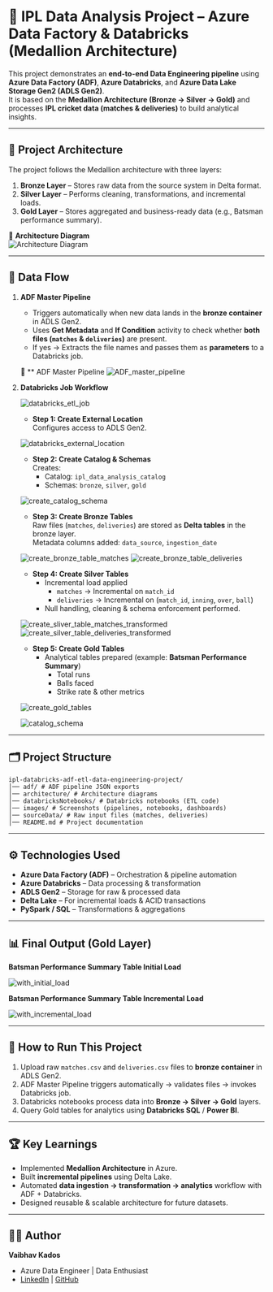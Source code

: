 # 🏏 IPL Data Analysis Project – Azure Data Factory & Databricks (Medallion Architecture)

This project demonstrates an **end-to-end Data Engineering pipeline** using **Azure Data Factory (ADF)**, **Azure Databricks**, and **Azure Data Lake Storage Gen2 (ADLS Gen2)**.  
It is based on the **Medallion Architecture (Bronze → Silver → Gold)** and processes **IPL cricket data (matches & deliveries)** to build analytical insights.

---

## 🚀 Project Architecture

The project follows the Medallion architecture with three layers:

1. **Bronze Layer** – Stores raw data from the source system in Delta format.  
2. **Silver Layer** – Performs cleaning, transformations, and incremental loads.  
3. **Gold Layer** – Stores aggregated and business-ready data (e.g., Batsman performance summary).

📌 **Architecture Diagram**  
![Architecture Diagram](architecture/ipl_de_architecture.png)  

---

## 🔄 Data Flow

1. **ADF Master Pipeline**  
   - Triggers automatically when new data lands in the **bronze container** in ADLS Gen2.  
   - Uses **Get Metadata** and **If Condition** activity to check whether **both files (`matches` & `deliveries`)** are present.  
   - If yes → Extracts the file names and passes them as **parameters** to a Databricks job.  

   📌 ** ADF Master Pipeline
   ![ADF_master_pipeline](images/1.adf_master_pipeline.png)  

3. **Databricks Job Workflow**

   ![databricks_etl_job](images/2.databricks_etl_job.png)
   
   - **Step 1: Create External Location**  
     Configures access to ADLS Gen2.

   ![databricks_external_location](images/3.create_external_location.png)

   - **Step 2: Create Catalog & Schemas**  
     Creates:
     - Catalog: `ipl_data_analysis_catalog`  
     - Schemas: `bronze`, `silver`, `gold`
       
   ![create_catalog_schema](images/4.create_catalog_schema.png)

   - **Step 3: Create Bronze Tables**  
     Raw files (`matches`, `deliveries`) are stored as **Delta tables** in the bronze layer.  
     Metadata columns added: `data_source`, `ingestion_date`
     
   ![create_bronze_table_matches](images/5.1.create_bronze_table_matches.png)
   ![create_bronze_table_deliveries](images/5.2.create_bronze_table_deliveries.png)

   - **Step 4: Create Silver Tables**  
     - Incremental load applied  
       - `matches` → Incremental on `match_id`  
       - `deliveries` → Incremental on (`match_id`, `inning`, `over`, `ball`)  
     - Null handling, cleaning & schema enforcement performed.
       
   ![create_sliver_table_matches_transformed](images/6.1.create_sliver_table_matches_transformed.png)
   ![create_silver_table_deliveries_transformed](images/6.2.create_silver_table_deliveries_transformed.png)

   - **Step 5: Create Gold Tables**  
     - Analytical tables prepared (example: **Batsman Performance Summary**)  
       - Total runs  
       - Balls faced  
       - Strike rate & other metrics
         
   ![create_gold_tables](images/7.create_gold_tables.png)

   ![catalog_schema](images/8.catalog_schema.png)

---

## 🗂 Project Structure

```
ipl-databricks-adf-etl-data-engineering-project/
│── adf/ # ADF pipeline JSON exports
│── architecture/ # Architecture diagrams
│── databricksNotebooks/ # Databricks notebooks (ETL code)
│── images/ # Screenshots (pipelines, notebooks, dashboards)
│── sourceData/ # Raw input files (matches, deliveries)
│── README.md # Project documentation
```
---


## ⚙️ Technologies Used

- **Azure Data Factory (ADF)** – Orchestration & pipeline automation  
- **Azure Databricks** – Data processing & transformation  
- **ADLS Gen2** – Storage for raw & processed data  
- **Delta Lake** – For incremental loads & ACID transactions  
- **PySpark / SQL** – Transformations & aggregations  

---

## 📊 Final Output (Gold Layer)

**Batsman Performance Summary Table Initial Load**

![with_initial_load](images/with_initial_load.png)

**Batsman Performance Summary Table Incremental Load**  

![with_incremental_load](images/with_incremental_load.png)

---

## 📌 How to Run This Project

1. Upload raw `matches.csv` and `deliveries.csv` files to **bronze container** in ADLS Gen2.  
2. ADF Master Pipeline triggers automatically → validates files → invokes Databricks job.  
3. Databricks notebooks process data into **Bronze → Silver → Gold** layers.  
4. Query Gold tables for analytics using **Databricks SQL** / **Power BI**.

---

## 🏆 Key Learnings

- Implemented **Medallion Architecture** in Azure.  
- Built **incremental pipelines** using Delta Lake.  
- Automated **data ingestion → transformation → analytics** workflow with ADF + Databricks.  
- Designed reusable & scalable architecture for future datasets.  

---

## 👨‍💻 Author

**Vaibhav Kados**  
- Azure Data Engineer | Data Enthusiast  
- [LinkedIn](https://www.linkedin.com) | [GitHub](https://github.com)
